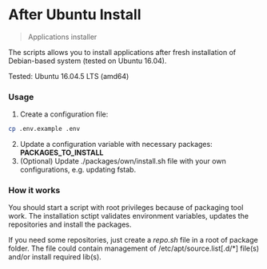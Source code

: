 # After Ubuntu Install

> Applications installer

The scripts allows you to install applications after fresh installation of Debian-based system (tested on Ubuntu 16.04).

Tested: Ubuntu 16.04.5 LTS (amd64)

### Usage

1. Create a configuration file:
```bash
cp .env.example .env
```
2. Update a configuration variable with necessary packages: **PACKAGES_TO_INSTALL**
3. (Optional) Update ./packages/own/install.sh file with your own configurations, e.g. updating fstab.

### How it works
You should start a script with root privileges because of packaging tool work.
The installation sctipt validates environment variables, updates the repositories and install the packages.

If you need some repositories, just create a *repo.sh* file in a root of package folder. The file could contain management of /etc/apt/source.list[.d/*] file(s) and/or install required lib(s).
